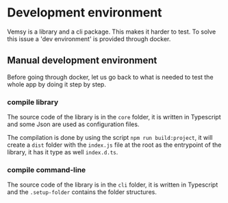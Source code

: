 # Development environment

Vemsy is a library and a cli package. This makes it harder to test.
To solve this issue a 'dev environment' is provided through docker.

## Manual development environment

Before going through docker, let us go back to what is needed to test the whole app by doing it step by step.

### compile library

The source code of the library is in the `core` folder, it is written in Typescript and some Json are used as configuration files.

The compilation is done by using the script `npm run build:project`, it will create a `dist` folder with the `index.js` file at the root as the entrypoint of the library, it has it type as well `index.d.ts`.

### compile command-line

The source code of the library is in the `cli` folder, it is written in Typescript and the `.setup-folder` contains the folder structures.
